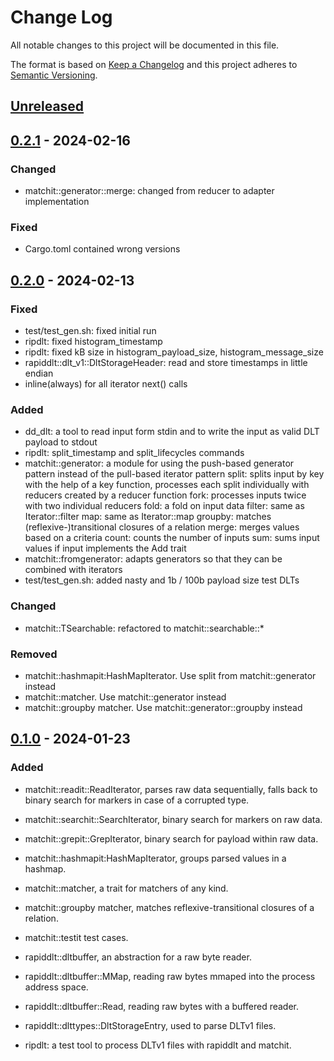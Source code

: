 # Change Log

All notable changes to this project will be documented in this file.

The format is based on [Keep a Changelog](http://keepachangelog.com/)
and this project adheres to [Semantic Versioning](http://semver.org/).

## [Unreleased]

## [0.2.1] - 2024-02-16

### Changed
 - matchit::generator::merge: changed from reducer to adapter implementation

### Fixed
 - Cargo.toml contained wrong versions

## [0.2.0] - 2024-02-13

### Fixed
- test/test_gen.sh: fixed initial run
- ripdlt: fixed histogram_timestamp
- ripdlt: fixed kB size in histogram_payload_size, histogram_message_size
- rapiddlt::dlt_v1::DltStorageHeader: read and store timestamps in little endian
- inline(always) for all iterator next() calls

### Added
- dd_dlt: a tool to read input form stdin and to write the input as valid DLT payload to stdout
- ripdlt: split_timestamp and split_lifecycles commands
- matchit::generator: a module for using the push-based generator pattern instead of the pull-based iterator pattern
    split: splits input by key with the help of a key function, processes each split individually with reducers created by a reducer function
    fork: processes inputs twice with two individual reducers
    fold: a fold on input data
    filter: same as Iterator::filter
    map: same as Iterator::map
    groupby: matches (reflexive-)transitional closures of a relation
    merge: merges values based on a criteria
    count: counts the number of inputs
    sum: sums input values if input implements the Add trait
- matchit::fromgenerator: adapts generators so that they can be combined with iterators
- test/test_gen.sh: added nasty and 1b / 100b payload size test DLTs

### Changed
- matchit::TSearchable: refactored to matchit::searchable::*

### Removed
- matchit::hashmapit:HashMapIterator. Use split from matchit::generator instead
- matchit::matcher. Use matchit::generator instead
- matchit::groupby matcher. Use matchit::generator::groupby instead

## [0.1.0] - 2024-01-23

### Added
- matchit::readit::ReadIterator, parses raw data sequentially, falls back to binary search for markers in case of a corrupted type.
- matchit::searchit::SearchIterator, binary search for markers on raw data.
- matchit::grepit::GrepIterator, binary search for payload within raw data.
- matchit::hashmapit:HashMapIterator, groups parsed values in a hashmap.
- matchit::matcher, a trait for matchers of any kind.
- matchit::groupby matcher, matches reflexive-transitional closures of a relation.
- matchit::testit test cases.

- rapiddlt::dltbuffer, an abstraction for a raw byte reader.
- rapiddlt::dltbuffer::MMap, reading raw bytes mmaped into the process address space.
- rapiddlt::dltbuffer::Read, reading raw bytes with a buffered reader.
- rapiddlt::dlttypes::DltStorageEntry, used to parse DLTv1 files.

- ripdlt: a test tool to process DLTv1 files with rapiddlt and matchit.

[unreleased]: https://github.com/pgraubner/rapiddlt/compare/v0.2.1...HEAD
[0.2.1]: https://github.com/pgraubner/rapiddlt/releases/tag/v0.2.1
[0.2.0]: https://github.com/pgraubner/rapiddlt/releases/tag/v0.2.0
[0.1.0]: https://github.com/pgraubner/rapiddlt/releases/tag/v0.1.0
